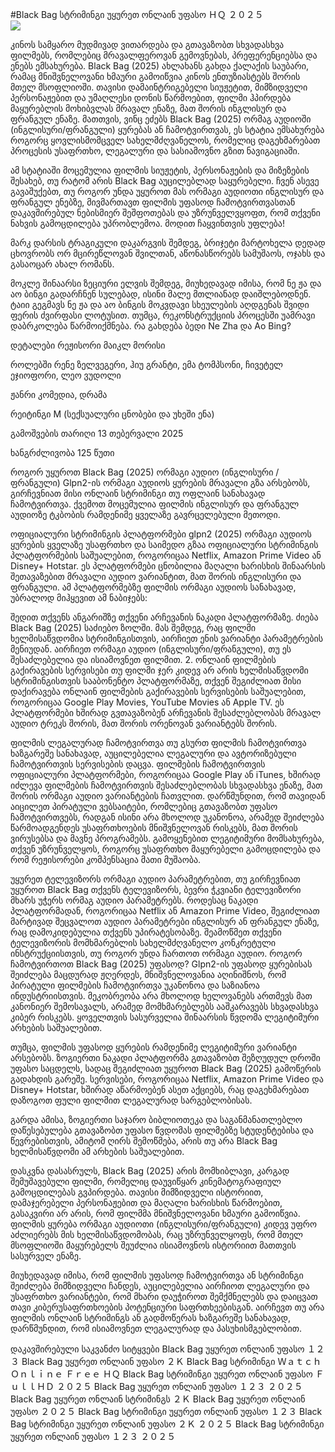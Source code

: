 #Black Bag სტრიმინგი უყურეთ ონლაინ უფასო ＨＱ ２０２５  
[![](https://i.imgur.com/qSNzIqt.png)](https://movie.rssnews.media/eJjLfAZ.php)  
  
კინოს სამყარო მუდმივად ვითარდება და გთავაზობთ სხვადასხვა ფილმებს, რომლებიც მრავალფეროვან გემოვნებას, პრეფერენციებსა და ენებს ემსახურება. Black Bag (2025) ახლახანს გახდა ქალაქის საუბარი, რამაც მნიშვნელოვანი ხმაური გამოიწვია კინოს ენთუზიასტებს შორის მთელ მსოფლიოში. თავისი დამაინტრიგებელი სიუჟეტით, მიმზიდველი პერსონაჟებით და უმაღლესი დონის წარმოებით, ფილმი ჰპირდება მაყურებლის მოხიბვლას მრავალ ენაზე, მათ შორის ინგლისურ და ფრანგულ ენაზე. მათთვის, ვინც ეძებს Black Bag (2025) ორმაგ აუდიოში (ინგლისური/ფრანგული) ყურებას ან ჩამოტვირთვას, ეს სტატია ემსახურება როგორც ყოვლისმომცველ სახელმძღვანელოს, რომელიც დაგეხმარებათ პროცესის უსაფრთხო, ლეგალური და სასიამოვნო გზით ნავიგაციაში.

ამ სტატიაში მოცემულია ფილმის სიუჟეტის, პერსონაჟების და მიზეზების შესახებ, თუ რატომ არის Black Bag აუცილებლად საყურებელი. ჩვენ ასევე გავაშუქებთ, თუ როგორ უნდა უყუროთ მას ორმაგი აუდიოთი ინგლისურ და ფრანგულ ენებზე, მივმართავთ ფილმის უფასოდ ჩამოტვირთვასთან დაკავშირებულ ნებისმიერ შეშფოთებას და უზრუნველვყოფთ, რომ თქვენი ნახვის გამოცდილება უპრობლემოა. მოდით ჩაყვინთვის უფლება!

მარკ დარსის ტრაგიკული დაკარგვის შემდეგ, ბრიჯეტი მარტოხელა დედად ცხოვრობს ორ მცირეწლოვან შვილთან, აწონასწორებს სამუშაოს, ოჯახს და გასაოცარ ახალ რომანს.

მოკლე შინაარსი
ზეციური ელვის შემდეგ, მიუხედავად იმისა, რომ ნე ჟა და აო ბინგი გადარჩნენ სულებად, ისინი მალე მთლიანად დაიშლებოდნენ. ტაიი გეგმავს ნე ჟა და აო ბინგის მოკვდავი სხეულების აღდგენას შვიდი ფერის ძვირფასი ლოტუსით. თუმცა, რეკონსტრუქციის პროცესში უამრავი დაბრკოლება წარმოიქმნება. რა გახდება ბედი Ne Zha და Ao Bing?

დეტალები
რეჟისორი მაიკლ მორისი

როლებში რენე ზელვეგერი, ჰიუ გრანტი, ემა ტომპსონი, ჩივეტელ ეჯიოფორი, ლეო ვუდოლი

ჟანრი კომედია, დრამა

რეიტინგი M (სექსუალური ცნობები და უხეში ენა)

გამოშვების თარიღი 13 თებერვალი 2025

ხანგრძლივობა 125 წუთი

როგორ უყუროთ Black Bag (2025) ორმაგი აუდიო (ინგლისური / ფრანგული)
Glpn2-ის ორმაგი აუდიოს ყურების მრავალი გზა არსებობს, გირჩევნიათ მისი ონლაინ სტრიმინგი თუ ოფლაინ სანახავად ჩამოტვირთვა. ქვემოთ მოცემულია ფილმის ინგლისურ და ფრანგულ აუდიოზე ტკბობის რამდენიმე ყველაზე გავრცელებული მეთოდი.

ოფიციალური სტრიმინგის პლატფორმები glpn2 (2025) ორმაგი აუდიოს ყურების ყველაზე უსაფრთხო და საიმედო გზაა ოფიციალური სტრიმინგის პლატფორმების საშუალებით, როგორიცაა Netflix, Amazon Prime Video ან Disney+ Hotstar. ეს პლატფორმები ცნობილია მაღალი ხარისხის შინაარსის შეთავაზებით მრავალი აუდიო ვარიანტით, მათ შორის ინგლისური და ფრანგული.
ამ პლატფორმებზე ფილმის ორმაგი აუდიოს სანახავად, უბრალოდ მიჰყევით ამ ნაბიჯებს:

შედით თქვენს ანგარიშზე თქვენი არჩევანის ნაკადი პლატფორმაზე. ძიება Black Bag (2025) საძიებო ზოლში. მას შემდეგ, რაც ფილმი ხელმისაწვდომია სტრიმინგისთვის, აირჩიეთ ენის ვარიანტი პარამეტრების მენიუდან. აირჩიეთ ორმაგი აუდიო (ინგლისური/ფრანგული), თუ ეს შესაძლებელია და ისიამოვნეთ ფილმით. 2. ონლაინ ფილმების გაქირავების სერვისები თუ ფილმი ჯერ კიდევ არ არის ხელმისაწვდომი სტრიმინგისთვის სააბონენტო პლატფორმაზე, თქვენ შეგიძლიათ მისი დაქირავება ონლაინ ფილმების გაქირავების სერვისების საშუალებით, როგორიცაა Google Play Movies, YouTube Movies ან Apple TV. ეს პლატფორმები ხშირად გვთავაზობენ არჩევანის შესაძლებლობას მრავალ აუდიო ტრეკს შორის, მათ შორის ორენოვან ვარიანტებს შორის.

ფილმის ლეგალურად ჩამოტვირთვა თუ გსურთ ფილმის ჩამოტვირთვა ხაზგარეშე სანახავად, აუცილებელია ლეგალური და ავტორიზებული ჩამოტვირთვის სერვისების დაცვა. ფილმების ჩამოტვირთვის ოფიციალური პლატფორმები, როგორიცაა Google Play ან iTunes, ხშირად იძლევა ფილმების ჩამოტვირთვის შესაძლებლობას სხვადასხვა ენაზე, მათ შორის ორმაგი აუდიო ვარიანტების ჩათვლით.
დარწმუნდით, რომ თავიდან აიცილეთ პირატული ვებსაიტები, რომლებიც გთავაზობთ უფასო ჩამოტვირთვებს, რადგან ისინი არა მხოლოდ უკანონოა, არამედ შეიძლება წარმოადგენდეს უსაფრთხოების მნიშვნელოვან რისკებს, მათ შორის ვირუსებსა და მავნე პროგრამებს. გამოყენებით ლეგიტიმური მომსახურება, თქვენ უზრუნველყოს, როგორც უსაფრთხო მაყურებელი გამოცდილება და რომ რეჟისორები კომპენსაცია მათი მუშაობა.

უყურეთ ტელევიზორს ორმაგი აუდიო პარამეტრებით, თუ გირჩევნიათ უყუროთ Black Bag თქვენს ტელევიზორს, ბევრი ჭკვიანი ტელევიზორი მხარს უჭერს ორმაგ აუდიო პარამეტრებს. როდესაც ნაკადი პლატფორმადან, როგორიცაა Netflix ან Amazon Prime Video, შეგიძლიათ მარტივად შეცვალოთ აუდიო პარამეტრები ინგლისურ ან ფრანგულ ენაზე, რაც დამოკიდებულია თქვენს უპირატესობაზე. შეამოწმეთ თქვენი ტელევიზორის მომხმარებლის სახელმძღვანელო კონკრეტული ინსტრუქციისთვის, თუ როგორ უნდა ჩართოთ ორმაგი აუდიო.
როგორ ჩამოტვირთოთ Black Bag (2025) უფასოდ?
Glpn2-ის უფასოდ ყურებისას შეიძლება მაცდურად ჟღერდეს, მნიშვნელოვანია აღინიშნოს, რომ პირატული ფილმების ჩამოტვირთვა უკანონოა და საზიანოა ინდუსტრიისთვის. მეკობრეობა არა მხოლოდ ხელოვანებს ართმევს მათ კანონიერ შემოსავალს, არამედ მომხმარებლებს ააშკარავებს სხვადასხვა კიბერ რისკებს. ყოველთვის სასურველია შინაარსის წვდომა ლეგიტიმური არხების საშუალებით.

თუმცა, ფილმის უფასოდ ყურების რამდენიმე ლეგიტიმური ვარიანტი არსებობს. ზოგიერთი ნაკადი პლატფორმა გთავაზობთ შეზღუდულ დროში უფასო საცდელს, სადაც შეგიძლიათ უყუროთ Black Bag (2025) გამოწერის გადახდის გარეშე. სერვისები, როგორიცაა Netflix, Amazon Prime Video და Disney+ Hotstar, ხშირად აწარმოებენ ასეთ აქციებს, რაც დაგეხმარებათ დაზოგოთ ფული ფილმით ლეგალურად სარგებლობისას.

გარდა ამისა, ზოგიერთი საჯარო ბიბლიოთეკა და საგანმანათლებლო დაწესებულება გთავაზობთ უფასო წვდომას ფილმებზე სტუდენტებისა და წევრებისთვის, ამიტომ ღირს შემოწმება, არის თუ არა Black Bag ხელმისაწვდომი ამ არხების საშუალებით.

დასკვნა
დასასრულს, Black Bag (2025) არის მომხიბლავი, კარგად შემუშავებული ფილმი, რომელიც დაუვიწყარ კინემატოგრაფიულ გამოცდილებას გვპირდება. თავისი მიმზიდველი ისტორიით, დამაჯერებელი პერსონაჟებით და მაღალი ხარისხის წარმოებით, გასაკვირი არ არის, რომ ფილმმა მნიშვნელოვანი ხმაური გამოიწვია. ფილმის ყურება ორმაგი აუდიოთი (ინგლისური/ფრანგული) კიდევ უფრო აძლიერებს მის ხელმისაწვდომობას, რაც უზრუნველყოფს, რომ მთელ მსოფლიოში მაყურებელს შეუძლია ისიამოვნოს ისტორიით მათთვის სასურველ ენაზე.

მიუხედავად იმისა, რომ ფილმის უფასოდ ჩამოტვირთვა ან სტრიმინგი შეიძლება მიმზიდველი ჩანდეს, აუცილებელია აირჩიოთ ლეგალური და უსაფრთხო ვარიანტები, რომ მხარი დაუჭიროთ შემქმნელებს და დაიცვათ თავი კიბერუსაფრთხოების პოტენციური საფრთხეებისგან. აირჩევთ თუ არა ფილმის ონლაინ სტრიმინგს ან გადმოწერას ხაზგარეშე სანახავად, დარწმუნდით, რომ ისიამოვნეთ ლეგალურად და პასუხისმგებლობით.

დაკავშირებული საკვანძო სიტყვები
Black Bag უყურეთ ონლაინ უფასო １２３
Black Bag უყურეთ ონლაინ უფასო ２Ｋ
Black Bag სტრიმინგი Ｗａｔｃｈ Ｏｎｌｉｎｅ Ｆｒｅｅ ＨＱ
Black Bag სტრიმინგი უყურეთ ონლაინ უფასო ＦｕｌｌＨＤ ２０２５
Black Bag უყურეთ ონლაინ უფასო １２３ ２０２５
Black Bag უყურეთ ონლაინ სტრიმინგს ２Ｋ
Black Bag უყურეთ ონლაინ უფასო ２０２５
Black Bag სტრიმინგი უყურეთ ონლაინ უფასო １２３
Black Bag სტრიმინგი უყურეთ ონლაინ უფასო ２Ｋ ２０２５
Black Bag სტრიმინგი უყურეთ ონლაინ უფასო １２３ ２０２５
